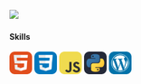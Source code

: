 <html>
<head>
<meta charset="utf-8">
</head>
<body>
<br>
<a href="https://github.com/AmirRezaDelir" target="_blank"> <img src="https://readme-typing-svg.demolab.com/?lines=Hi%20My%20name%20is%20AmirReza%20Delir;Software%20Engineer;An%20experienced%20developer;&width=440&height=50&color=f75c7e&vCenter=true&pause=1000&size=25" /></a>

<br>
<div dir="ltr">
<h4>Skills</h4>
<a href="https://html.com/" target="_blank"><img src="https://raw.githubusercontent.com/tandpfun/skill-icons/59059d9d1a2c092696dc66e00931cc1181a4ce1f/icons/HTML.svg" width="40" height="40" alt="HTML5" /></a>
<a href="https://www.w3.org/TR/CSS/#css" target="_blank"><img src="https://raw.githubusercontent.com/tandpfun/skill-icons/59059d9d1a2c092696dc66e00931cc1181a4ce1f/icons/CSS.svg" width="40" height="40" alt="CSS3" /></a>
<a href="https://www.javascript.com" target="_blank"><img src="https://raw.githubusercontent.com/tandpfun/skill-icons/59059d9d1a2c092696dc66e00931cc1181a4ce1f/icons/JavaScript.svg" width="40" height="40" alt="Javascript" /></a>
<a href="https://www.python.org" target="_blank"><img src="https://raw.githubusercontent.com/tandpfun/skill-icons/59059d9d1a2c092696dc66e00931cc1181a4ce1f/icons/Python-Dark.svg" width="40" height="40" alt="python" /></a>
<a href="https://wordpress.org/" target="_blank"><img src="https://raw.githubusercontent.com/tandpfun/skill-icons/59059d9d1a2c092696dc66e00931cc1181a4ce1f/icons/Wordpress.svg" width="40" height="40" alt="Wordpress" /></a>
<br>
</div>
</body>
</html>
